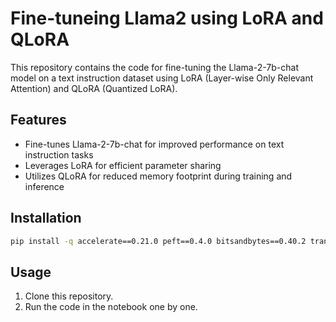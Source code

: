 # Fine-tuneing Llama2 using LoRA and QLoRA

This repository contains the code for fine-tuning the Llama-2-7b-chat model on a text instruction dataset using LoRA (Layer-wise Only Relevant Attention) and QLoRA (Quantized LoRA).

## Features

- Fine-tunes Llama-2-7b-chat for improved performance on text instruction tasks
- Leverages LoRA for efficient parameter sharing
- Utilizes QLoRA for reduced memory footprint during training and inference

## Installation

```Bash
pip install -q accelerate==0.21.0 peft==0.4.0 bitsandbytes==0.40.2 transformers==4.31.0 trl==0.4.7
```

## Usage

1. Clone this repository.
2. Run the code in the notebook one by one.

